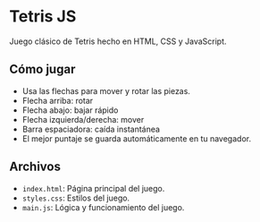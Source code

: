 # Tetris JS

Juego clásico de Tetris hecho en HTML, CSS y JavaScript.

## Cómo jugar
- Usa las flechas para mover y rotar las piezas.
- Flecha arriba: rotar
- Flecha abajo: bajar rápido
- Flecha izquierda/derecha: mover
- Barra espaciadora: caída instantánea
- El mejor puntaje se guarda automáticamente en tu navegador.

## Archivos
- `index.html`: Página principal del juego.
- `styles.css`: Estilos del juego.
- `main.js`: Lógica y funcionamiento del juego.
